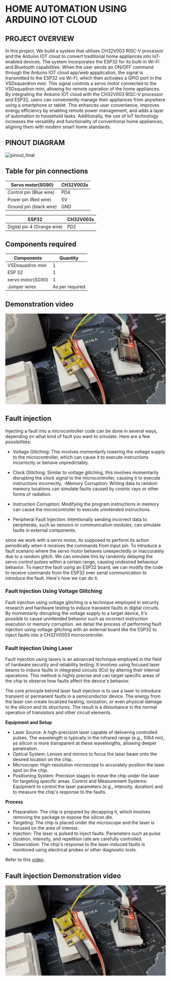 # HOME AUTOMATION USING ARDUINO IOT CLOUD 

## PROJECT OVERVIEW
In this project, We build a system that utilises CH32V003 RISC-V processor and the Arduino IOT cloud to convert traditional home appliances into IoT-enabled devices. The system incorporates the ESP32 for its built-in Wi-Fi and Bluetooth capabilities. When the user sends an ON/OFF command through the Arduino IOT cloud app/web appplication, the signal is transmitted to the ESP32 via Wi-Fi, which then activates a GPIO port in the VSDsquardron mini. This signal controls a servo motor connected to the VSDsquadron mini, allowing for remote operation of the home appliances.  By integrating the Arduino IOT cloud with the CH32V003 RISC-V processor and ESP32, users can conveniently manage their appliances from anywhere using a smartphone or tablet. This enhances user convenience, improves energy efficiency by enabling remote power management, and adds a layer of automation to household tasks. Additionally, the use of IoT technology increases the versatility and functionality of conventional home appliances, aligning them with modern smart home standards.

## PINOUT DIAGRAM
![pinout_final](https://github.com/sathyanarayanat/VSD-Squadron-mini-internship/assets/71438522/7affb808-8237-4dcd-a462-842e7524d752)


## Table for pin connections

| Servo motor(SG90)  | CH32V003x |
| ------------- | ------------- |
| Control pin (Blue wire) | PD4 |
| Power pin (Red wire)  | 5V |
| Ground pin (black wire) | GND |

| ESP32 | CH32V003x |
| ------------- | ------------- |
| Digital pin 4 (Orange wire) | PD2 |

## Components required
| Components| Quantity |
| ------------- | ------------- |
| VSDsquadron mini | 1 |
| ESP 32  | 1 |
| servo motor(SG90) | 1 |
| Jumper wires | As per required |

## Demonstration video
[![Demonstration video](images/thumbnail.png)](https://drive.google.com/file/d/16y3WWIxM0j3iQrkFy_5D158Ioe6KJkg4/view?usp=sharing)

## Fault injection

Injecting a fault into a microcontroller code can be done in several ways, depending on what kind of fault you want to simulate. Here are a few possibilities:

- Voltage Glitching: This involves momentarily lowering the voltage supply to the microcontroller, which can cause it to execute instructions incorrectly or behave unpredictably.

- Clock Glitching: Similar to voltage glitching, this involves momentarily disrupting the clock signal to the microcontroller, causing it to execute instructions incorrectly.
-Memory Corruption: Writing data to random memory locations can simulate faults caused by cosmic rays or other forms of radiation.

- Instruction Corruption: Modifying the program instructions in memory can cause the microcontroller to execute unintended instructions.

- Peripheral Fault Injection: Intentionally sending incorrect data to peripherals, such as sensors or communication modules, can simulate faults in external components.


since we work with a servo motor, its supposed to perform its action periodically when it receives the commands from input pin. To introduce a fault scenario where the servo motor behaves unexpectedly or inaccurately due to a random glitch. We can simulate this by randomly delaying the servo control pulses within a certain range, causing undesired behaviour behavior. To inject the fault using an ESP32 board, we can modify the code to receive commands from the ESP32 over serial communication to introduce the fault. Here's how we can do it.

### Fault Injection Using Voltage Glitching

Fault injection using voltage glitching is a technique employed in security research and hardware testing to induce transient faults in digital circuits. By momentarily disrupting the voltage supply to a target device, it's possible to cause unintended behavior such as incorrect instruction execution or memory corruption. we detail the process of performing fault injection using voltage glitching with an external board like the ESP32 to inject faults into a CH32V0003 microcontroller.

### Fault Injection Using Laser

  Fault injection using lasers is an advanced technique employed in the field of hardware security and reliability testing. It involves using focused laser beams to induce faults in integrated circuits (ICs) by altering their internal operations. This method is highly precise and can target specific areas of the chip to observe how faults affect the device's behavior.

  The core principle behind laser fault injection is to use a laser to introduce transient or permanent faults in a semiconductor device. The energy from the laser can create localized heating, ionization, or even physical damage to the silicon and its structures. The result is a disturbance in the normal operation of transistors and other circuit elements.

**Equipment and Setup**
- Laser Source: A high-precision laser capable of delivering controlled pulses. The wavelength is typically in the infrared range (e.g., 1064 nm), as silicon is more transparent at these wavelengths, allowing deeper penetration.
- Optical System: Lenses and mirrors to focus the laser beam onto the desired location on the chip.
- Microscope: High-resolution microscope to accurately position the laser spot on the chip.
- Positioning System: Precision stages to move the chip under the laser for targeting specific areas.
Control and Measurement Systems: Equipment to control the laser parameters (e.g., intensity, duration) and to measure the chip's response to the faults.

**Process**
- Preparation: The chip is prepared by decapping it, which involves removing the package to expose the silicon die.
- Targeting: The chip is placed under the microscope and the laser is focused on the area of interest.
- Injection: The laser is pulsed to inject faults. Parameters such as pulse duration, intensity, and repetition rate are carefully controlled.
- Observation: The chip's response to the laser-induced faults is monitored using electrical probes or other diagnostic tools.

Refer to this [video](https://youtu.be/s3f1zNpzINY?si=C5WTHMIiiGA5-gdB).

## Fault injection Demonstration video
[![Demonstration video](images/thumbnail.png)](https://drive.google.com/file/d/1dOb5_a83ecV0x1f26khtWrTsDfPmlnsG/view?usp=sharing)
